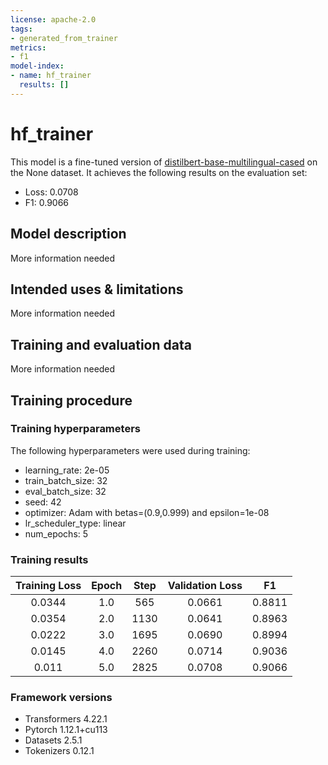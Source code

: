 ```yaml
---
license: apache-2.0
tags:
- generated_from_trainer
metrics:
- f1
model-index:
- name: hf_trainer
  results: []
---
```


<!-- This model card has been generated automatically according to the information the Trainer had access to. You
should probably proofread and complete it, then remove this comment. -->

# hf_trainer

This model is a fine-tuned version of [distilbert-base-multilingual-cased](https://huggingface.co/distilbert-base-multilingual-cased) on the None dataset.
It achieves the following results on the evaluation set:
- Loss: 0.0708
- F1: 0.9066

## Model description

More information needed

## Intended uses & limitations

More information needed

## Training and evaluation data

More information needed

## Training procedure

### Training hyperparameters

The following hyperparameters were used during training:
- learning_rate: 2e-05
- train_batch_size: 32
- eval_batch_size: 32
- seed: 42
- optimizer: Adam with betas=(0.9,0.999) and epsilon=1e-08
- lr_scheduler_type: linear
- num_epochs: 5

### Training results

| Training Loss | Epoch | Step | Validation Loss | F1     |
|:-------------:|:-----:|:----:|:---------------:|:------:|
| 0.0344        | 1.0   | 565  | 0.0661          | 0.8811 |
| 0.0354        | 2.0   | 1130 | 0.0641          | 0.8963 |
| 0.0222        | 3.0   | 1695 | 0.0690          | 0.8994 |
| 0.0145        | 4.0   | 2260 | 0.0714          | 0.9036 |
| 0.011         | 5.0   | 2825 | 0.0708          | 0.9066 |


### Framework versions

- Transformers 4.22.1
- Pytorch 1.12.1+cu113
- Datasets 2.5.1
- Tokenizers 0.12.1
